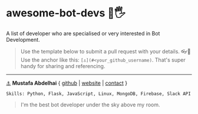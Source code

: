 # awesome-bot-devs 🤖🖐
A list of developer who are specialised or very interested in Bot Development.

> Use the template below to submit a pull request with your details. 👓🖖  
> Use the anchor like this: `[⚓](#<your_github_username)`. That's super handy for sharing and referencing.

---

[⚓](#abdelhai) **Mustafa Abdelhai** { [github](https://github.com/abdelhai) | [website](https://devolio.net/mustafa) | [contact](mailto:mustafa@devolio.net) }  
```
Skills: Python, Flask, JavaScript, Linux, MongoDB, Firebase, Slack API
```
> I'm the best bot developer under the sky above my room.
